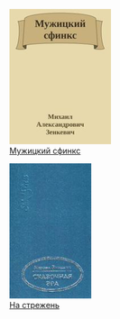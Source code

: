 ![](Мужицкий%20сфинкс.jpg)  
[Мужицкий сфинкс](Мужицкий%20сфинкс.txt)

![](На%20стрежень.jpg)  
[На стрежень](На%20стрежень.txt)
